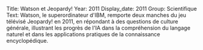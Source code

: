 Title: Watson et Jeopardy!
Year: 2011
Display_date: 2011
Group: Scientifique
Text: Watson, le superordinateur d'IBM, remporte deux manches du jeu télévisé Jeopardy! en 2011, en répondant à des questions de culture générale, illustrant les progrès de l'IA dans la compréhension du langage naturel et dans les applications pratiques de la connaissance encyclopédique.